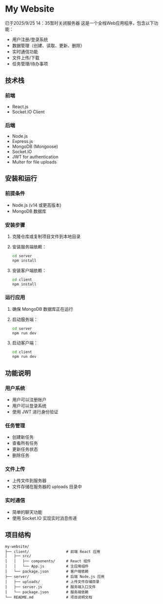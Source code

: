 # My Website
已于2025/9/25 14：35暂时关闭服务器
这是一个全栈Web应用程序，包含以下功能：
- 用户注册/登录系统
- 数据管理（创建、读取、更新、删除）
- 实时通信功能
- 文件上传/下载
- 任务管理/待办事项

## 技术栈

### 前端
- React.js
- Socket.IO Client

### 后端
- Node.js
- Express.js
- MongoDB (Mongoose)
- Socket.IO
- JWT for authentication
- Multer for file uploads

## 安装和运行

### 前提条件
- Node.js (v14 或更高版本)
- MongoDB 数据库

### 安装步骤

1. 克隆仓库或复制项目文件到本地目录

2. 安装服务端依赖：
   ```bash
   cd server
   npm install
   ```

3. 安装客户端依赖：
   ```bash
   cd client
   npm install
   ```

### 运行应用

1. 确保 MongoDB 数据库正在运行

2. 启动服务端：
   ```bash
   cd server
   npm run dev
   ```

3. 启动客户端：
   ```bash
   cd client
   npm run dev
   ```
## 功能说明

### 用户系统
- 用户可以注册账户
- 用户可以登录系统
- 使用 JWT 进行身份验证

### 任务管理
- 创建新任务
- 查看所有任务
- 更新任务状态
- 删除任务

### 文件上传
- 上传文件到服务器
- 文件存储在服务器的 uploads 目录中

### 实时通信
- 简单的聊天功能
- 使用 Socket.IO 实现实时消息传递

## 项目结构

```
my-website/
├── client/                 # 前端 React 应用
│   ├── src/
│   │   ├── components/     # React 组件
│   │   └── App.js          # 主应用组件
│   └── package.json        # 客户端依赖
├── server/                 # 后端 Node.js 应用
│   ├── uploads/            # 上传文件存储目录
│   ├── server.js           # 服务端入口文件
│   └── package.json        # 服务端依赖
└── README.md               # 项目说明文档
```
